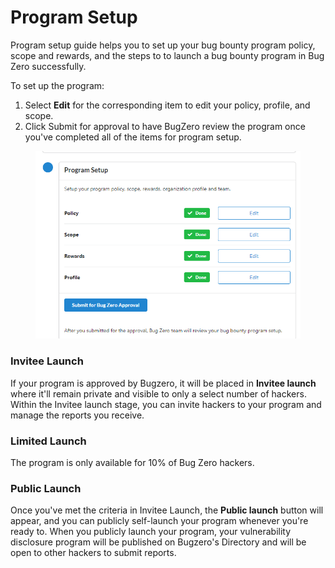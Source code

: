 # Program Setup

Program setup guide helps you to set up your bug bounty program policy, scope and rewards, and the steps to to launch a bug bounty program in Bug Zero successfully.&#x20;

To set up the program:

1. Select **Edit** for the corresponding item to edit your policy, profile, and scope.
2. Click Submit for approval to have BugZero review the program once you've completed all of the items for program setup.

<figure><img src="../.gitbook/assets/image (2).png" alt=""><figcaption></figcaption></figure>

### Invitee Launch <a href="#public-launch" id="public-launch"></a>

If your program is approved by Bugzero, it will be placed in **Invitee launch** where it'll remain private and visible to only a select number of hackers. Within the Invitee launch stage, you can invite hackers to your program and manage the reports you receive.

### Limited Launch <a href="#public-launch" id="public-launch"></a>

The program is only available for 10% of Bug Zero hackers.

### Public Launch <a href="#public-launch" id="public-launch"></a>

Once you've met the criteria in Invitee Launch, the **Public launch** button will appear, and you can publicly self-launch your program whenever you're ready to. When you publicly launch your program, your vulnerability disclosure program will be published on Bugzero's Directory and will be open to other hackers to submit reports.
